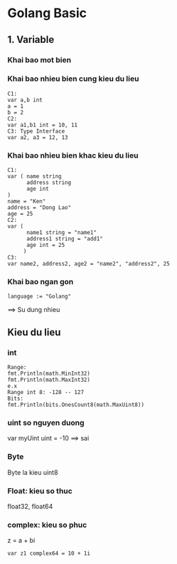 # Golang Basic
## 1. Variable
### Khai bao mot bien
### Khai bao nhieu bien cung kieu du lieu
```
C1:
var a,b int
a = 1
b = 2
C2:
var a1,b1 int = 10, 11
C3: Type Interface
var a2, a3 = 12, 13
```
### Khai bao nhieu bien khac kieu du lieu
```
C1:
var ( name string
      address string
      age int
)
name = "Ken"
address = "Dong Lao"
age = 25
C2:
var (
      name1 string = "name1"
      address1 string = "add1"
      age int = 25
     )
C3:
var name2, address2, age2 = "name2", "address2", 25
```
### Khai bao ngan gon
```
language := "Golang"
```
==> Su dung nhieu

## Kieu du lieu
### int
```
Range: 
fmt.Println(math.MinInt32)
fmt.Println(math.MaxInt32)
e.x
Range int 8: -128 -- 127
Bits:
fmt.Println(bits.OnesCount8(math.MaxUint8))
```
### uint so nguyen duong
var myUint uint = -10 ==> sai
### Byte
Byte la kieu uint8
### Float: kieu so thuc
float32, float64
### complex: kieu so phuc
z = a + bi
```
var z1 complex64 = 10 + 1i
```